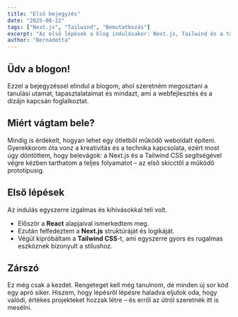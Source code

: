 ```yaml
---
title: "Első bejegyzés"
date: "2025-08-22"
tags: ["Next.js", "Tailwind", "Bemutatkozás"]
excerpt: "Az első lépések a blog indulásakor: Next.js, Tailwind és a tanulás öröme."
author: "Bernadetta"
---
```


## Üdv a blogon!  

Ezzel a bejegyzéssel elindul a blogom, ahol szeretném megosztani a tanulási utamat, tapasztalataimat és mindazt, ami a webfejlesztés és a dizájn kapcsán foglalkoztat.  

## Miért vágtam bele?  

Mindig is érdekelt, hogyan lehet egy ötletből működő weboldalt építeni. Gyerekkorom óta vonz a kreativitás és a technika kapcsolata, ezért most úgy döntöttem, hogy belevágok: a Next.js és a Tailwind CSS segítségével végre kézben tarthatom a teljes folyamatot – az első skicctől a működő prototípusig.  

## Első lépések  

Az indulás egyszerre izgalmas és kihívásokkal teli volt.  
- Először a **React** alapjaival ismerkedtem meg.  
- Ezután felfedeztem a **Next.js** struktúráját és logikáját.  
- Végül kipróbáltam a **Tailwind CSS**-t, ami egyszerre gyors és rugalmas eszköznek bizonyult a stílushoz.  

## Zárszó  

Ez még csak a kezdet. Rengeteget kell még tanulnom, de minden új sor kód egy apró siker. Hiszem, hogy lépésről lépésre haladva eljutok oda, hogy valódi, értékes projekteket hozzak létre – és erről az útról szeretnék itt is mesélni.  

